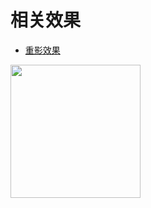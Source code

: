 # 相关效果
* [重影效果](http://htmlpreview.github.io/?https://github.com/SweetyLv/canvas/blob/master/doubleCirle.html)
<img src="https://github.com/SweetyLv/canvas/tree/master/preview/1.jpg" width="208" height="213"/>

